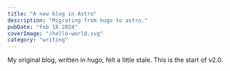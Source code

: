 ```yaml
---
title: "A new blog in Astro"
description: "Migrating from hugo to astro."
pubDate: "Feb 18 2024"
coverImage: "/hello-world.svg"
category: "writing"
---
```


My original blog, written in hugo, felt a little stale. This is the start of v2.0.
